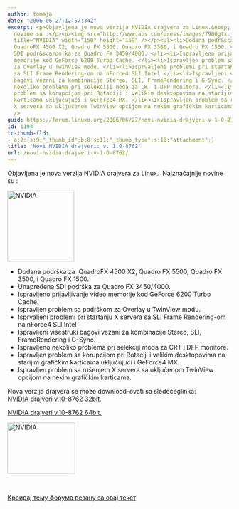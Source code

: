 ```yaml
---
author: tomaja
date: "2006-06-27T12:57:34Z"
excerpt: <p>Objavljena je nova verzija NVIDIA drajvera za Linux.&nbsp; Najznačajnije
  novine su :</p><p><img src="http://www.abs.com/press/images/7900gtx.jpg" alt="NVIDIA"
  title="NVIDIA" width="150" height="159" /></p><ul><li>Dodana podr&scaron;ka za&nbsp;
  QuadroFX 4500 X2, Quadro FX 5500, Quadro FX 3500, i Quadro FX 1500. </li><li>Unapređena
  SDI podr&scaron;ka za Quadro FX 3450/4000. </li><li>Ispravljeno prijavljivanje video
  memorije kod GeForce 6200 Turbo Cache. </li><li>Ispravljen problem sa podr&scaron;kom
  za Overlay u TwinView modu. </li><li>Isprvaljeni problemi pri startanju X servera
  sa SLI Frame Rendering-om na nForce4 SLI Intel </li><li>Ispravljeni vi&scaron;estruki
  bagovi vezani za kombinacije Stereo, SLI, FrameRendering i G-Sync. </li><li>Ispravljeno
  nekoliko problema pri selekciji moda za CRT i DFP monitore. </li><li>Ispravljen
  problem sa korupcijom pri Rotaciji i velikim desktopovima na starijim grafičkim
  karticama uključujući i GeForce4 MX. </li><li>Ispravljen problem sa ru&scaron;enjem
  X servera sa uključenom TwinView opcijom na nekim grafičkim karticama. </li></ul><br
  />
guid: https://forum.linuxo.org/2006/06/27/novi-nvidia-drajveri-v-1-0-8762/
id: 1194
tc-thumb-fld:
- a:2:{s:9:"_thumb_id";b:0;s:11:"_thumb_type";s:10:"attachment";}
title: 'Novi NVIDIA drajveri: v. 1.0-8762'
url: /novi-nvidia-drajveri-v-1-0-8762/
---
```

Objavljena je nova verzija NVIDIA drajvera za Linux.&nbsp; Najznačajnije novine su :

<img src="http://www.abs.com/press/images/7900gtx.jpg" alt="NVIDIA" title="NVIDIA" width="150" height="159" /> 

  * Dodana podr&scaron;ka za&nbsp; QuadroFX 4500 X2, Quadro FX 5500, Quadro FX 3500, i Quadro FX 1500. 
  * Unapređena SDI podr&scaron;ka za Quadro FX 3450/4000. 
  * Ispravljeno prijavljivanje video memorije kod GeForce 6200 Turbo Cache. 
  * Ispravljen problem sa podr&scaron;kom za Overlay u TwinView modu. 
  * Isprvaljeni problemi pri startanju X servera sa SLI Frame Rendering-om na nForce4 SLI Intel 
  * Ispravljeni vi&scaron;estruki bagovi vezani za kombinacije Stereo, SLI, FrameRendering i G-Sync. 
  * Ispravljeno nekoliko problema pri selekciji moda za CRT i DFP monitore. 
  * Ispravljen problem sa korupcijom pri Rotaciji i velikim desktopovima na starijim grafičkim karticama uključujući i GeForce4 MX. 
  * Ispravljen problem sa ru&scaron;enjem X servera sa uključenom TwinView opcijom na nekim grafičkim karticama. 

<!--break-->

Nova verzija drajvera se može download-ovati sa sledećeglinka:  
<a href="http://www.nvidia.com/object/linux_display_ia32_1.0-8762.html" target="_blank">NVIDIA drajveri v.10-8762 32bit.</a><a href="%20http://www.nvidia.com/object/linux_display_ia32_1.0-8762.html" target="_blank" title="NVIDIA rajveri v1.0-7182 32 bit."><br /> </a>

<a href="http://www.nvidia.com/object/linux_display_amd64_1.0-8762.html%20" target="_blank">NVIDIA drajveri v.10-8762 64bit.</a> 

<img src="http://www.nvidia.com/docs/CP/30001/products_icon.jpg" alt="NVIDIA" title="NVIDIA " width="152" height="115" /> 

&nbsp;

[Креирај тему форума везану за овај текст](https://linuxo.org/nova-tema-na-forumu/?se_pid=1194)